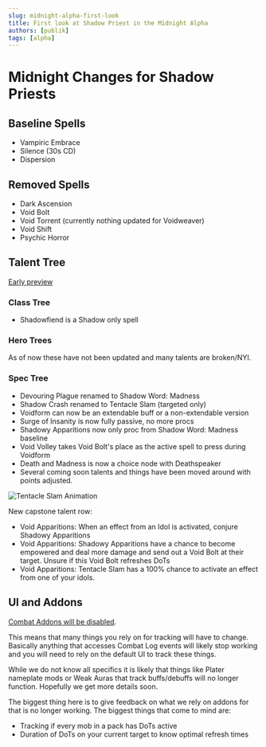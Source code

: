 ```yaml
---
slug: midnight-alpha-first-look
title: First look at Shadow Priest in the Midnight Alpha
authors: [publik]
tags: [alpha]
---
```


# Midnight Changes for Shadow Priests

## Baseline Spells
- Vampiric Embrace
- Silence (30s CD)
- Dispersion

## Removed Spells
- Dark Ascension
- Void Bolt
- Void Torrent (currently nothing updated for Voidweaver)
- Void Shift
- Psychic Horror

## Talent Tree
[Early preview](https://www.wowhead.com/news/all-talents-tree-on-midnight-alpha-so-many-new-talents-378673#priest-shadow)

### Class Tree
- Shadowfiend is a Shadow only spell

### Hero Trees
As of now these have not been updated and many talents are broken/NYI.

### Spec Tree
- Devouring Plague renamed to Shadow Word: Madness
- Shadow Crash renamed to Tentacle Slam (targeted only)
- Voidform can now be an extendable buff or a non-extendable version
- Surge of Insanity is now fully passive, no more procs
- Shadowy Apparitions now only proc from Shadow Word: Madness baseline
- Void Volley takes Void Bolt's place as the active spell to press during Voidform
- Death and Madness is now a choice node with Deathspeaker
- Several coming soon talents and things have been moved around with points adjusted.

![Tentacle Slam Animation](tentacle_slam.gif)

New capstone talent row:
- Void Apparitions: When an effect from an Idol is activated, conjure Shadowy Apparitions
- Void Apparitions: Shadowy Apparitions have a chance to become empowered and deal more damage and send out a Void Bolt at their target. Unsure if this Void Bolt refreshes DoTs
- Void Apparitions: Tentacle Slam has a 100% chance to activate an effect from one of your idols.

## UI and Addons
[Combat Addons will be disabled](https://www.wowhead.com/news/combat-addons-disabled-in-end-game-content-in-midnight-378679?utm_source=discord-webhook).

This means that many things you rely on for tracking will have to change. Basically anything that accesses Combat Log events will likely stop working and you will need to rely on the default UI to track these things.

While we do not know all specifics it is likely that things like Plater nameplate mods or Weak Auras that track buffs/debuffs will no longer function. Hopefully we get more details soon.

The biggest thing here is to give feedback on what we rely on addons for that is no longer working. The biggest things that come to mind are:
- Tracking if every mob in a pack has DoTs active
- Duration of DoTs on your current target to know optimal refresh times